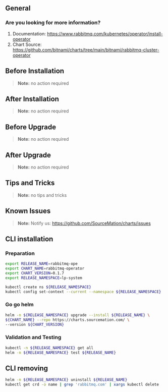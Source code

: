 ## General

### Are you looking for more information?

1. Documentation: https://www.rabbitmq.com/kubernetes/operator/install-operator
2. Chart Source: https://github.com/bitnami/charts/tree/main/bitnami/rabbitmq-cluster-operator

## Before Installation

> **Note:**
> no action required

## After Installation

> **Note:**
> no action required

## Before Upgrade

> **Note:**
> no action required

## After Upgrade

> **Note:**
> no action required

## Tips and Tricks

> **Note:**
> no tips and tricks

## Known Issues

> **Note:**
> Notify us: https://github.com/SourceMation/charts/issues

## CLI installation

### Preparation

```bash
export RELEASE_NAME=rabbitmq-ope
export CHART_NAME=rabbitmq-operator
export CHART_VERSION=0.1.7
export RELEASE_NAMESPACE=lp-system

kubectl create ns ${RELEASE_NAMESPACE}
kubectl config set-context --current --namespace ${RELEASE_NAMESPACE}
```

### Go go helm

```bash
helm -n ${RELEASE_NAMESPACE} upgrade --install ${RELEASE_NAME} \
${CHART_NAME} --repo https://charts.sourcemation.com/ \
--version ${CHART_VERSION}
```

### Validation and Testing

```bash
kubectl -n ${RELEASE_NAMESPACE} get all
helm -n ${RELEASE_NAMESPACE} test ${RELEASE_NAME}
```

## CLI removing

```bash
helm -n ${RELEASE_NAMESPACE} uninstall ${RELEASE_NAME}
kubectl get crd -o name | grep 'rabbitmq.com' | xargs kubectl delete
```
